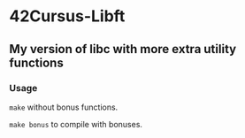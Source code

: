 # 42Cursus-Libft
## My version of libc with more extra utility functions
### Usage
``make`` without bonus functions.

``make bonus`` to compile with bonuses.
